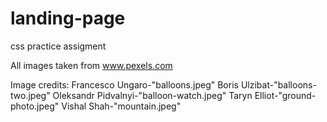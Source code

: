 # landing-page
css practice assigment

All images taken from www.pexels.com

Image credits: Francesco Ungaro-"balloons.jpeg"
               Boris Ulzibat-"balloons-two.jpeg"
               Oleksandr Pidvalnyi-"balloon-watch.jpeg"
               Taryn Elliot-"ground-photo.jpeg"
               Vishal Shah-"mountain.jpeg"


               